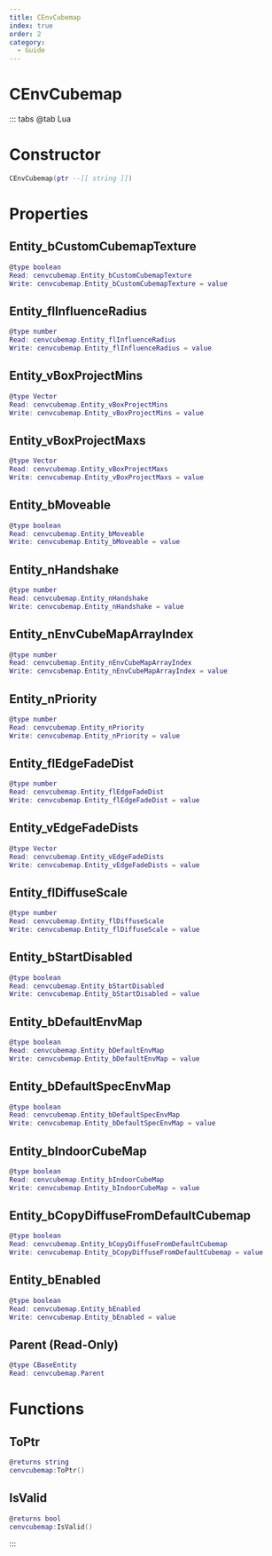 ```yaml
---
title: CEnvCubemap
index: true
order: 2
category:
  - Guide
---
```


# CEnvCubemap

::: tabs
@tab Lua
# Constructor
```lua
CEnvCubemap(ptr --[[ string ]])
```
# Properties
## Entity_bCustomCubemapTexture 
```lua
@type boolean
Read: cenvcubemap.Entity_bCustomCubemapTexture
Write: cenvcubemap.Entity_bCustomCubemapTexture = value
```
## Entity_flInfluenceRadius 
```lua
@type number
Read: cenvcubemap.Entity_flInfluenceRadius
Write: cenvcubemap.Entity_flInfluenceRadius = value
```
## Entity_vBoxProjectMins 
```lua
@type Vector
Read: cenvcubemap.Entity_vBoxProjectMins
Write: cenvcubemap.Entity_vBoxProjectMins = value
```
## Entity_vBoxProjectMaxs 
```lua
@type Vector
Read: cenvcubemap.Entity_vBoxProjectMaxs
Write: cenvcubemap.Entity_vBoxProjectMaxs = value
```
## Entity_bMoveable 
```lua
@type boolean
Read: cenvcubemap.Entity_bMoveable
Write: cenvcubemap.Entity_bMoveable = value
```
## Entity_nHandshake 
```lua
@type number
Read: cenvcubemap.Entity_nHandshake
Write: cenvcubemap.Entity_nHandshake = value
```
## Entity_nEnvCubeMapArrayIndex 
```lua
@type number
Read: cenvcubemap.Entity_nEnvCubeMapArrayIndex
Write: cenvcubemap.Entity_nEnvCubeMapArrayIndex = value
```
## Entity_nPriority 
```lua
@type number
Read: cenvcubemap.Entity_nPriority
Write: cenvcubemap.Entity_nPriority = value
```
## Entity_flEdgeFadeDist 
```lua
@type number
Read: cenvcubemap.Entity_flEdgeFadeDist
Write: cenvcubemap.Entity_flEdgeFadeDist = value
```
## Entity_vEdgeFadeDists 
```lua
@type Vector
Read: cenvcubemap.Entity_vEdgeFadeDists
Write: cenvcubemap.Entity_vEdgeFadeDists = value
```
## Entity_flDiffuseScale 
```lua
@type number
Read: cenvcubemap.Entity_flDiffuseScale
Write: cenvcubemap.Entity_flDiffuseScale = value
```
## Entity_bStartDisabled 
```lua
@type boolean
Read: cenvcubemap.Entity_bStartDisabled
Write: cenvcubemap.Entity_bStartDisabled = value
```
## Entity_bDefaultEnvMap 
```lua
@type boolean
Read: cenvcubemap.Entity_bDefaultEnvMap
Write: cenvcubemap.Entity_bDefaultEnvMap = value
```
## Entity_bDefaultSpecEnvMap 
```lua
@type boolean
Read: cenvcubemap.Entity_bDefaultSpecEnvMap
Write: cenvcubemap.Entity_bDefaultSpecEnvMap = value
```
## Entity_bIndoorCubeMap 
```lua
@type boolean
Read: cenvcubemap.Entity_bIndoorCubeMap
Write: cenvcubemap.Entity_bIndoorCubeMap = value
```
## Entity_bCopyDiffuseFromDefaultCubemap 
```lua
@type boolean
Read: cenvcubemap.Entity_bCopyDiffuseFromDefaultCubemap
Write: cenvcubemap.Entity_bCopyDiffuseFromDefaultCubemap = value
```
## Entity_bEnabled 
```lua
@type boolean
Read: cenvcubemap.Entity_bEnabled
Write: cenvcubemap.Entity_bEnabled = value
```
## Parent (Read-Only)
```lua
@type CBaseEntity
Read: cenvcubemap.Parent
```
# Functions
## ToPtr
```lua
@returns string
cenvcubemap:ToPtr()
```
## IsValid
```lua
@returns bool
cenvcubemap:IsValid()
```

:::